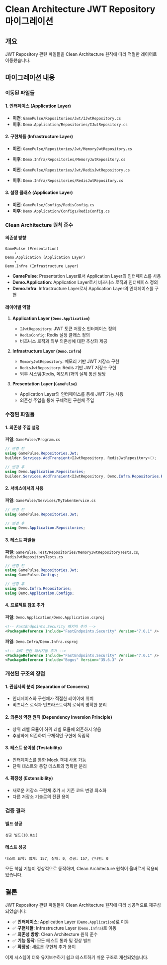 # Clean Architecture JWT Repository 마이그레이션

## 개요

JWT Repository 관련 파일들을 Clean Architecture 원칙에 따라 적절한 레이어로 이동했습니다.

## 마이그레이션 내용

### 이동된 파일들

#### 1. 인터페이스 (Application Layer)
- **이전**: `GamePulse/Repositories/Jwt/IJwtRepository.cs`
- **이후**: `Demo.Application/Repositories/IJwtRepository.cs`

#### 2. 구현체들 (Infrastructure Layer)
- **이전**: `GamePulse/Repositories/Jwt/MemoryJwtRepository.cs`
- **이후**: `Demo.Infra/Repositories/MemoryJwtRepository.cs`

- **이전**: `GamePulse/Repositories/Jwt/RedisJwtRepository.cs`
- **이후**: `Demo.Infra/Repositories/RedisJwtRepository.cs`

#### 3. 설정 클래스 (Application Layer)
- **이전**: `GamePulse/Configs/RedisConfig.cs`
- **이후**: `Demo.Application/Configs/RedisConfig.cs`

### Clean Architecture 원칙 준수

#### 의존성 방향
```
GamePulse (Presentation) 
    ↓ 
Demo.Application (Application Layer)
    ↑
Demo.Infra (Infrastructure Layer)
```

- **GamePulse**: Presentation Layer로서 Application Layer의 인터페이스를 사용
- **Demo.Application**: Application Layer로서 비즈니스 로직과 인터페이스 정의
- **Demo.Infra**: Infrastructure Layer로서 Application Layer의 인터페이스를 구현

#### 레이어별 역할

1. **Application Layer (`Demo.Application`)**
   - `IJwtRepository`: JWT 토큰 저장소 인터페이스 정의
   - `RedisConfig`: Redis 설정 클래스 정의
   - 비즈니스 로직과 외부 의존성에 대한 추상화 제공

2. **Infrastructure Layer (`Demo.Infra`)**
   - `MemoryJwtRepository`: 메모리 기반 JWT 저장소 구현
   - `RedisJwtRepository`: Redis 기반 JWT 저장소 구현
   - 외부 시스템(Redis, 메모리)과의 실제 통신 담당

3. **Presentation Layer (`GamePulse`)**
   - Application Layer의 인터페이스를 통해 JWT 기능 사용
   - 의존성 주입을 통해 구체적인 구현체 주입

### 수정된 파일들

#### 1. 의존성 주입 설정
**파일**: `GamePulse/Program.cs`
```csharp
// 변경 전
using GamePulse.Repositories.Jwt;
builder.Services.AddTransient<IJwtRepository, RedisJwtRepository>();

// 변경 후
using Demo.Application.Repositories;
builder.Services.AddTransient<IJwtRepository, Demo.Infra.Repositories.RedisJwtRepository>();
```

#### 2. 서비스에서의 사용
**파일**: `GamePulse/Services/MyTokenService.cs`
```csharp
// 변경 전
using GamePulse.Repositories.Jwt;

// 변경 후
using Demo.Application.Repositories;
```

#### 3. 테스트 파일들
**파일**: `GamePulse.Test/Repositories/MemoryJwtRepositoryTests.cs`, `RedisJwtRepositoryTests.cs`
```csharp
// 변경 전
using GamePulse.Repositories.Jwt;
using GamePulse.Configs;

// 변경 후
using Demo.Infra.Repositories;
using Demo.Application.Configs;
```

#### 4. 프로젝트 참조 추가
**파일**: `Demo.Application/Demo.Application.csproj`
```xml
<!-- FastEndpoints.Security 패키지 추가 -->
<PackageReference Include="FastEndpoints.Security" Version="7.0.1" />
```

**파일**: `Demo.Infra/Demo.Infra.csproj`
```xml
<!-- JWT 관련 패키지들 추가 -->
<PackageReference Include="FastEndpoints.Security" Version="7.0.1" />
<PackageReference Include="Bogus" Version="35.6.3" />
```

### 개선된 구조의 장점

#### 1. 관심사의 분리 (Separation of Concerns)
- 인터페이스와 구현체가 적절한 레이어에 위치
- 비즈니스 로직과 인프라스트럭처 로직의 명확한 분리

#### 2. 의존성 역전 원칙 (Dependency Inversion Principle)
- 상위 레벨 모듈이 하위 레벨 모듈에 의존하지 않음
- 추상화에 의존하여 구체적인 구현에 독립적

#### 3. 테스트 용이성 (Testability)
- 인터페이스를 통한 Mock 객체 사용 가능
- 단위 테스트와 통합 테스트의 명확한 분리

#### 4. 확장성 (Extensibility)
- 새로운 저장소 구현체 추가 시 기존 코드 변경 최소화
- 다른 저장소 기술로의 전환 용이

### 검증 결과

#### 빌드 성공
```
성공 빌드(10.0초)
```

#### 테스트 성공
```
테스트 요약: 합계: 157, 실패: 0, 성공: 157, 건너뜀: 0
```

모든 핵심 기능이 정상적으로 동작하며, Clean Architecture 원칙이 올바르게 적용되었습니다.

## 결론

JWT Repository 관련 파일들이 Clean Architecture 원칙에 따라 성공적으로 재구성되었습니다:

- ✅ **인터페이스**: Application Layer (`Demo.Application`)로 이동
- ✅ **구현체들**: Infrastructure Layer (`Demo.Infra`)로 이동  
- ✅ **의존성 방향**: Clean Architecture 원칙 준수
- ✅ **기능 동작**: 모든 테스트 통과 및 정상 빌드
- ✅ **확장성**: 새로운 구현체 추가 용이

이제 시스템이 더욱 유지보수하기 쉽고 테스트하기 쉬운 구조로 개선되었습니다.
